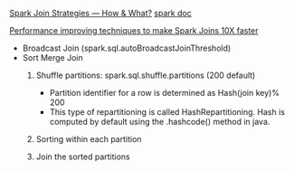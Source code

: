 [Spark Join Strategies — How & What?](https://towardsdatascience.com/strategies-of-spark-join-c0e7b4572bcf)
[spark doc](https://spark.apache.org/docs/latest/sql-performance-tuning.html#join-strategy-hints-for-sql-queries)

[Performance improving techniques to make Spark Joins 10X faster](https://medium.com/analytics-vidhya/4-performance-improving-techniques-to-make-spark-joins-10x-faster-2ec8859138b4)

- Broadcast Join (spark.sql.autoBroadcastJoinThreshold)
- Sort Merge Join
  1. Shuffle partitions: spark.sql.shuffle.partitions (200 default)
        - Partition identifier for a row is determined as Hash(join key)% 200 
        - This type of repartitioning is called HashRepartitioning. Hash is computed by default using the .hashcode() method in java.

  2. Sorting within each partition
  3. Join the sorted partitions